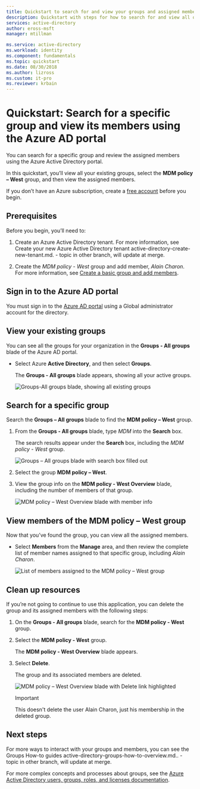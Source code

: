 ```yaml
---
title: Quickstart to search for and view your groups and assigned members using the Azure AD portal | Microsoft Docs
description: Quickstart with steps for how to search for and view all of your groups and their assigned members using the Azure Active Directory portal.
services: active-directory
author: eross-msft
manager: mtillman

ms.service: active-directory
ms.workload: identity
ms.component: fundamentals
ms.topic: quickstart
ms.date: 08/30/2018
ms.author: lizross
ms.custom: it-pro
ms.reviewer: krbain
---
```


# Quickstart: Search for a specific group and view its members using the Azure AD portal
You can search for a specific group and review the assigned members using the Azure Active Directory portal.

In this quickstart, you’ll view all your existing groups, select the **MDM policy – West** group, and then view the assigned members.

If you don’t have an Azure subscription, create a [free account](https://azure.microsoft.com/free/) before you begin. 

## Prerequisites
Before you begin, you’ll need to:

1.	Create an Azure Active Directory tenant. For more information, see Create your new Azure Active Directory tenant active-directory-create-new-tenant.md. - topic in other branch, will update at merge.

2.	Create the _MDM policy - West_ group and add member, _Alain Charon_. For more information, see [Create a basic group and add members](active-directory-groups-create-azure-portal.md).

## Sign in to the Azure AD portal
You must sign in to the [Azure AD portal](https://portal.azure.com/) using a Global administrator account for the directory.

## View your existing groups
You can see all the groups for your organization in the **Groups - All groups** blade of the Azure AD portal.

- Select Azure **Active Directory**, and then select **Groups**.

    The **Groups - All groups** blade appears, showing all your active groups.

    ![Groups-All groups blade, showing all existing groups](media/active-directory-groups-view-azure-portal/groups-all-groups-blade-with-all-groups.png)

## Search for a specific group
Search the **Groups – All groups** blade to find the **MDM policy – West** group.

1. From the **Groups - All groups** blade, type _MDM_ into the **Search** box.

    The search results appear under the **Search** box, including the _MDM policy - West_ group.

    ![Groups – All groups blade with search box filled out](media/active-directory-groups-view-azure-portal/search-for-specific-group.png)

3. Select the group **MDM policy – West**.

4. View the group info on the **MDM policy - West Overview** blade, including the number of members of that group.

    ![MDM policy – West Overview blade with member info](media/active-directory-groups-view-azure-portal/group-overview-blade.png)

## View members of the MDM policy – West group
Now that you’ve found the group, you can view all the assigned members.

- Select **Members** from the **Manage** area, and then review the complete list of member names assigned to that specific group, including _Alain Charon_.

    ![List of members assigned to the MDM policy – West group](media/active-directory-groups-view-azure-portal/groups-all-members.png)

## Clean up resources
If you’re not going to continue to use this application, you can delete the group and its assigned members with the following steps:

1. On the **Groups - All groups** blade, search for the **MDM policy - West** group.

2.	Select the **MDM policy - West** group.

    The **MDM policy - West Overview** blade appears.

3. Select **Delete**.

    The group and its associated members are deleted.

    ![MDM policy – West Overview blade with Delete link highlighted](media/active-directory-groups-view-azure-portal/group-overview-blade-delete.png)

    >[!Important]
    >This doesn't delete the user Alain Charon, just his membership in the deleted group.

## Next steps
For more ways to interact with your groups and members, you can see the Groups How-to guides active-directory-groups-how-to-overview.md.. - topic in other branch, will update at merge.

For more complex concepts and processes about groups, see the [Azure Active Directory users, groups, roles, and licenses documentation](https://docs.microsoft.com/azure/active-directory/users-groups-roles/).